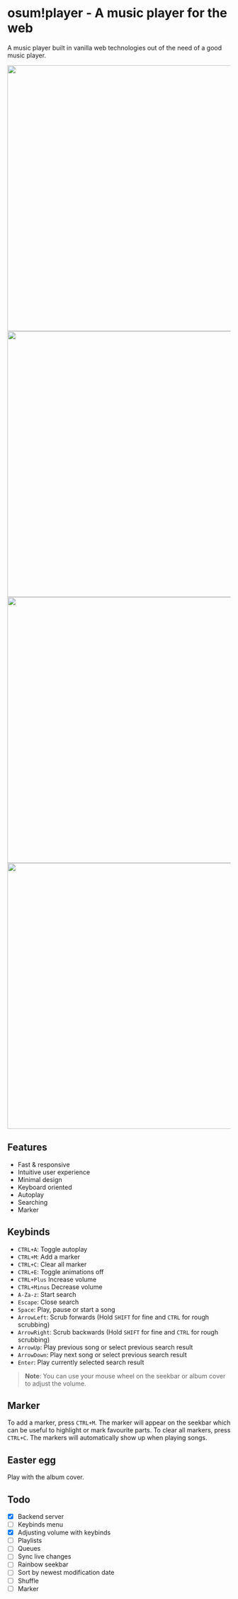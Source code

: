 # osum!player - A music player for the web

A music player built in vanilla web technologies out of the need of a good music player.

<img height=600px src=https://user-images.githubusercontent.com/13122796/224856281-1c4513c5-f405-4f35-a504-0bb389e7f733.png>

<img height=600px src=https://user-images.githubusercontent.com/13122796/224856294-fa23d28e-86d1-46a0-b754-d25c951c1a15.png>

<img height=600px src=https://user-images.githubusercontent.com/13122796/224856313-746abc8c-a93f-40fe-af3a-3827a39cb428.png>

<img height=600px src=https://user-images.githubusercontent.com/13122796/224856336-f4d13aa2-98ce-4f69-8466-2d227916165f.png>

## Features

- Fast & responsive
- Intuitive user experience
- Minimal design
- Keyboard oriented
- Autoplay
- Searching
- Marker

## Keybinds

- `CTRL+A`: Toggle autoplay
- `CTRL+M`: Add a marker
- `CTRL+C`: Clear all marker
- `CTRL+E`: Toggle animations off
- `CTRL+Plus` Increase volume
- `CTRL+Minus` Decrease volume
- `A-Za-z`: Start search
- `Escape`: Close search
- `Space`: Play, pause or start a song
- `ArrowLeft`: Scrub forwards (Hold `SHIFT` for fine and `CTRL` for rough scrubbing)
- `ArrowRight`: Scrub backwards (Hold `SHIFT` for fine and `CTRL` for rough scrubbing)
- `ArrowUp`: Play previous song or select previous search result
- `ArrowDown`: Play next song or select previous search result
- `Enter`: Play currently selected search result

> **Note**: You can use your mouse wheel on the seekbar or album cover to adjust the volume.

## Marker

To add a marker, press `CTRL+M`. The marker will appear on the seekbar which can be useful to highlight or mark favourite parts.
To clear all markers, press `CTRL+C`. The markers will automatically show up when playing songs.

## Easter egg

Play with the album cover.

## Todo

- [x] Backend server
- [ ] Keybinds menu
- [x] Adjusting volume with keybinds
- [ ] Playlists
- [ ] Queues
- [ ] Sync live changes
- [ ] Rainbow seekbar
- [ ] Sort by newest modification date
- [ ] Shuffle
- [ ] Marker
